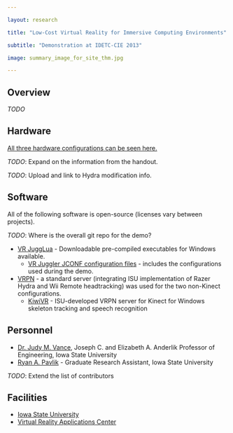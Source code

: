```yaml
---

layout: research

title: "Low-Cost Virtual Reality for Immersive Computing Environments"

subtitle: "Demonstration at IDETC-CIE 2013"

image: summary_image_for_site_thm.jpg

---
```


## Overview

*TODO*

## Hardware
[All three hardware configurations can be seen here.](summary_image_for_site.png)

*TODO*: Expand on the information from the handout.

*TODO*: Upload and link to Hydra modification info.

## Software
All of the following software is open-source (licenses vary between projects).

*TODO*: Where is the overall git repo for the demo?

- [VR JuggLua](https://github.com/vancegroup/vr-jugglua#readme) - Downloadable pre-compiled executables for Windows available.
    - [VR Juggler JCONF configuration files](https://github.com/vancegroup/modular-stock-jconf) - includes the configurations used during the demo.
- [VRPN](http://vrpn.org) - a standard server (integrating ISU implementation of Razer Hydra and Wii Remote headtracking) was used for the two non-Kinect configurations.
    - [KiwiVR](https://github.com/vancegroup/KiwiVR#readme) - ISU-developed VRPN server for Kinect for Windows skeleton tracking and speech recognition

## Personnel
- [Dr. Judy M. Vance](http://www.me.iastate.edu/directory/faculty/judy-vance/), Joseph C. and Elizabeth A. Anderlik Professor of Engineering, Iowa State University
- [Ryan A. Pavlik](http://academic.cleardefinition.com/) - Graduate Research Assistant, Iowa State University

*TODO*: Extend the list of contributors

## Facilities
- [Iowa State University](http://www.iastate.edu)
- [Virtual Reality Applications Center](http://www.vrac.iastate.edu/)
